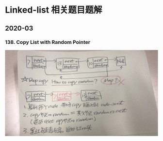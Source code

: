 # Linked-list 相关题目题解

## 2020-03

### 138. Copy List with Random Pointer

![avatar](./pictures/linkedlist_138.jpg)
